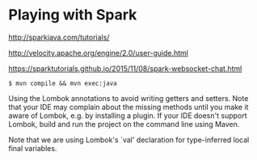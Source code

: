 # Playing with Spark

http://sparkjava.com/tutorials/

http://velocity.apache.org/engine/2.0/user-guide.html

https://sparktutorials.github.io/2015/11/08/spark-websocket-chat.html

    $ mvn compile && mvn exec:java
    
Using the Lombok annotations
to avoid writing getters and setters. Note that your IDE may complain about
the missing methods until you make it aware of Lombok, e.g. by installing
a plugin. If your IDE doesn't support Lombok, build and run the project on
the command line using Maven.

Note that we are using Lombok's `val' declaration for type-inferred local final variables.